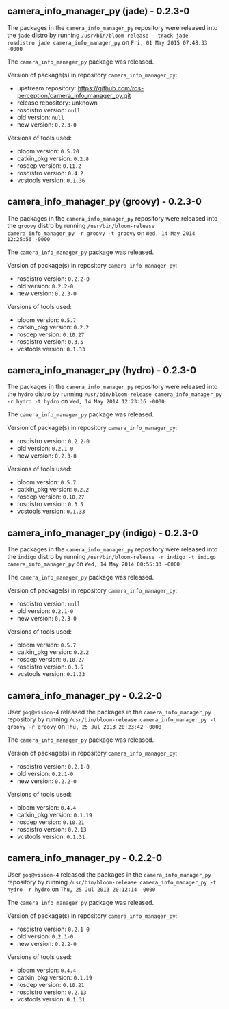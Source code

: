 ## camera_info_manager_py (jade) - 0.2.3-0

The packages in the `camera_info_manager_py` repository were released into the `jade` distro by running `/usr/bin/bloom-release --track jade --rosdistro jade camera_info_manager_py` on `Fri, 01 May 2015 07:48:33 -0000`

The `camera_info_manager_py` package was released.

Version of package(s) in repository `camera_info_manager_py`:
- upstream repository: https://github.com/ros-perception/camera_info_manager_py.git
- release repository: unknown
- rosdistro version: `null`
- old version: `null`
- new version: `0.2.3-0`

Versions of tools used:
- bloom version: `0.5.20`
- catkin_pkg version: `0.2.8`
- rosdep version: `0.11.2`
- rosdistro version: `0.4.2`
- vcstools version: `0.1.36`


## camera_info_manager_py (groovy) - 0.2.3-0

The packages in the `camera_info_manager_py` repository were released into the `groovy` distro by running `/usr/bin/bloom-release camera_info_manager_py -r groovy -t groovy` on `Wed, 14 May 2014 12:25:56 -0000`

The `camera_info_manager_py` package was released.

Version of package(s) in repository `camera_info_manager_py`:
- rosdistro version: `0.2.2-0`
- old version: `0.2.2-0`
- new version: `0.2.3-0`

Versions of tools used:
- bloom version: `0.5.7`
- catkin_pkg version: `0.2.2`
- rosdep version: `0.10.27`
- rosdistro version: `0.3.5`
- vcstools version: `0.1.33`


## camera_info_manager_py (hydro) - 0.2.3-0

The packages in the `camera_info_manager_py` repository were released into the `hydro` distro by running `/usr/bin/bloom-release camera_info_manager_py -r hydro -t hydro` on `Wed, 14 May 2014 12:23:16 -0000`

The `camera_info_manager_py` package was released.

Version of package(s) in repository `camera_info_manager_py`:
- rosdistro version: `0.2.2-0`
- old version: `0.2.1-0`
- new version: `0.2.3-0`

Versions of tools used:
- bloom version: `0.5.7`
- catkin_pkg version: `0.2.2`
- rosdep version: `0.10.27`
- rosdistro version: `0.3.5`
- vcstools version: `0.1.33`


## camera_info_manager_py (indigo) - 0.2.3-0

The packages in the `camera_info_manager_py` repository were released into the `indigo` distro by running `/usr/bin/bloom-release -r indigo -t indigo camera_info_manager_py` on `Wed, 14 May 2014 00:55:33 -0000`

The `camera_info_manager_py` package was released.

Version of package(s) in repository `camera_info_manager_py`:
- rosdistro version: `null`
- old version: `0.2.1-0`
- new version: `0.2.3-0`

Versions of tools used:
- bloom version: `0.5.7`
- catkin_pkg version: `0.2.2`
- rosdep version: `0.10.27`
- rosdistro version: `0.3.5`
- vcstools version: `0.1.33`


## camera_info_manager_py - 0.2.2-0

User `joq@vision-4` released the packages in the `camera_info_manager_py` repository by running `/usr/bin/bloom-release camera_info_manager_py -t groovy -r groovy` on `Thu, 25 Jul 2013 20:23:42 -0000`

The `camera_info_manager_py` package was released.

Version of package(s) in repository `camera_info_manager_py`:
- rosdistro version: `0.2.1-0`
- old version: `0.2.1-0`
- new version: `0.2.2-0`

Versions of tools used:
- bloom version: `0.4.4`
- catkin_pkg version: `0.1.19`
- rosdep version: `0.10.21`
- rosdistro version: `0.2.13`
- vcstools version: `0.1.31`


## camera_info_manager_py - 0.2.2-0

User `joq@vision-4` released the packages in the `camera_info_manager_py` repository by running `/usr/bin/bloom-release camera_info_manager_py -t hydro -r hydro` on `Thu, 25 Jul 2013 20:12:14 -0000`

The `camera_info_manager_py` package was released.

Version of package(s) in repository `camera_info_manager_py`:
- rosdistro version: `0.2.1-0`
- old version: `0.2.1-0`
- new version: `0.2.2-0`

Versions of tools used:
- bloom version: `0.4.4`
- catkin_pkg version: `0.1.19`
- rosdep version: `0.10.21`
- rosdistro version: `0.2.13`
- vcstools version: `0.1.31`


